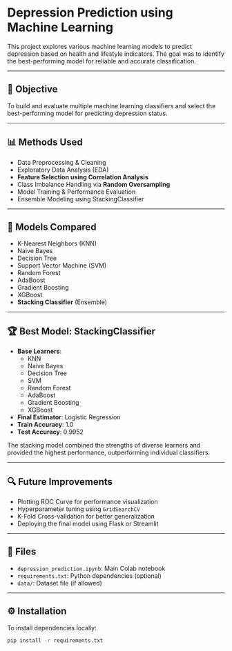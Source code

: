 # Depression Prediction using Machine Learning

This project explores various machine learning models to predict depression based on health and lifestyle indicators. The goal was to identify the best-performing model for reliable and accurate classification.

---

## 🧠 Objective

To build and evaluate multiple machine learning classifiers and select the best-performing model for predicting depression status.

---

## 📊 Methods Used

- Data Preprocessing & Cleaning
- Exploratory Data Analysis (EDA)
- **Feature Selection using Correlation Analysis**
- Class Imbalance Handling via **Random Oversampling**
- Model Training & Performance Evaluation
- Ensemble Modeling using StackingClassifier

---

## 🤖 Models Compared

- K-Nearest Neighbors (KNN)
- Naive Bayes
- Decision Tree
- Support Vector Machine (SVM)
- Random Forest
- AdaBoost
- Gradient Boosting
- XGBoost
- **Stacking Classifier** (Ensemble)

---

## 🏆 Best Model: StackingClassifier

- **Base Learners**:
  - KNN
  - Naive Bayes
  - Decision Tree
  - SVM
  - Random Forest
  - AdaBoost
  - Gradient Boosting
  - XGBoost
- **Final Estimator**: Logistic Regression
- **Train Accuracy**: 1.0  
- **Test Accuracy**: 0.9952

The stacking model combined the strengths of diverse learners and provided the highest performance, outperforming individual classifiers.

---

## 🔍 Future Improvements

- Plotting ROC Curve for performance visualization
- Hyperparameter tuning using `GridSearchCV`
- K-Fold Cross-validation for better generalization
- Deploying the final model using Flask or Streamlit

---

## 📁 Files

- `depression_prediction.ipynb`: Main Colab notebook
- `requirements.txt`: Python dependencies (optional)
- `data/`: Dataset file (if allowed)

---

## ⚙️ Installation

To install dependencies locally:

```bash
pip install -r requirements.txt
